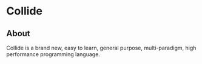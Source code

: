 # Collide
## About
Collide is a brand new, easy to learn, general purpose, multi-paradigm, high performance programming language.
